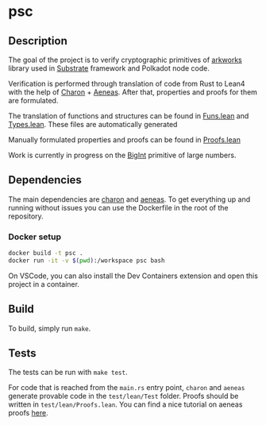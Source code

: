 # psc

## Description
The goal of the project is to verify cryptographic primitives of [arkworks](https://github.com/arkworks-rs) library used in [Substrate](https://github.com/paritytech/polkadot-sdk) framework and Polkadot node code. 

Verification is performed through translation of code from Rust to Lean4 with the help of [Charon](https://github.com/AeneasVerif/charon) + [Aeneas](https://github.com/AeneasVerif/aeneas). After that, properties and proofs for them are formulated.

The translation of functions and structures can be found in [Funs.lean](test/lean/Test/Funs.lean) and [Types.lean](test/lean/Test/Types.lean). These files are automatically generated

Manually formulated properties and proofs can be found in [Proofs.lean](test/lean/Proofs.lean)

Work is currently in progress on the [BigInt](https://github.com/arkworks-rs/algebra/blob/fc3f6614b4b1aa4303a0204daece19679bea04c5/ff/src/biginteger/mod.rs) primitive of large numbers.

## Dependencies
The main dependencies are [charon](https://github.com/AeneasVerif/charon) and [aeneas](https://github.com/AeneasVerif/aeneas). To get everything up and running without issues you can use the Dockerfile in the root of the repository.

### Docker setup
```bash
docker build -t psc .
docker run -it -v $(pwd):/workspace psc bash
```

On VSCode, you can also install the Dev Containers extension and open this project in a container.

## Build
To build, simply run `make`.

## Tests
The tests can be run with `make test`.

For code that is reached from the `main.rs` entry point, `charon` and `aeneas` generate provable code in the `test/lean/Test` folder. Proofs should be written in `test/lean/Proofs.lean`. You can find a nice tutorial on aeneas proofs [here](https://github.com/AeneasVerif/aeneas/blob/main/tests/lean/Tutorial.lean).
